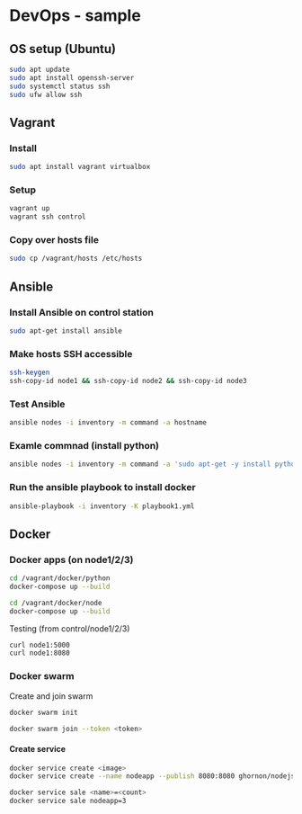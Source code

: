 # DevOps - sample

## OS setup (Ubuntu)

```bash
sudo apt update
sudo apt install openssh-server
sudo systemctl status ssh
sudo ufw allow ssh
```

## Vagrant

### Install

```bash
sudo apt install vagrant virtualbox
```

### Setup

```bash
vagrant up
vagrant ssh control
```

### Copy over hosts file

```bash
sudo cp /vagrant/hosts /etc/hosts
```

## Ansible

### Install Ansible on control station

```bash
sudo apt-get install ansible
```

### Make hosts SSH accessible

```bash
ssh-keygen
ssh-copy-id node1 && ssh-copy-id node2 && ssh-copy-id node3
```

### Test Ansible

```bash
ansible nodes -i inventory -m command -a hostname
```

### Examle commnad (install python)

```bash
ansible nodes -i inventory -m command -a 'sudo apt-get -y install python-simplejson'
```

### Run the ansible playbook to install docker

```bash
ansible-playbook -i inventory -K playbook1.yml
```

## Docker

### Docker apps (on node1/2/3)

```bash
cd /vagrant/docker/python
docker-compose up --build
```

```bash
cd /vagrant/docker/node
docker-compose up --build
```

Testing (from control/node1/2/3)

```bash
curl node1:5000
curl node1:8080
```

### Docker swarm

Create and join swarm

```bash
docker swarm init
```

```bash
docker swarm join --token <token>
```

#### Create service

```bash
docker service create <image>
docker service create --name nodeapp --publish 8080:8080 ghornon/nodejs-test-app
```

```bash
docker service sale <name>=<count>
docker service sale nodeapp=3
```
